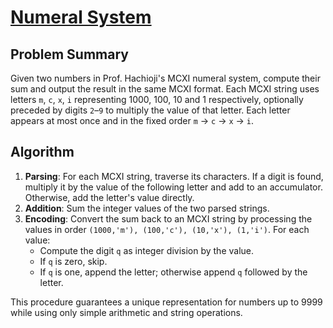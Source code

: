 # [Numeral System](https://www.spoj.com/problems/NSYSTEM)

## Problem Summary
Given two numbers in Prof. Hachioji's MCXI numeral system, compute their sum and output the result in the same MCXI format. Each MCXI string uses letters `m`, `c`, `x`, `i` representing 1000, 100, 10 and 1 respectively, optionally preceded by digits `2`–`9` to multiply the value of that letter. Each letter appears at most once and in the fixed order `m` → `c` → `x` → `i`.

## Algorithm
1. **Parsing**: For each MCXI string, traverse its characters. If a digit is found, multiply it by the value of the following letter and add to an accumulator. Otherwise, add the letter's value directly.
2. **Addition**: Sum the integer values of the two parsed strings.
3. **Encoding**: Convert the sum back to an MCXI string by processing the values in order `(1000,'m'), (100,'c'), (10,'x'), (1,'i')`. For each value:
   - Compute the digit `q` as integer division by the value.
   - If `q` is zero, skip.
   - If `q` is one, append the letter; otherwise append `q` followed by the letter.

This procedure guarantees a unique representation for numbers up to 9999 while using only simple arithmetic and string operations.

